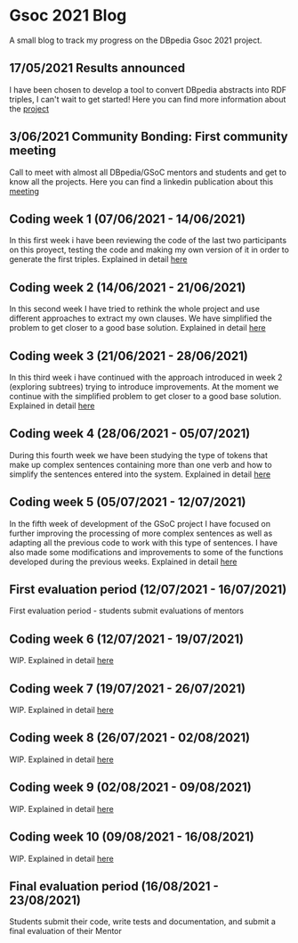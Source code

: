 # Gsoc 2021 Blog
A small blog to track my progress on the DBpedia Gsoc 2021 project.

## 17/05/2021 Results announced
I have been chosen to develop a tool to convert DBpedia abstracts into RDF triples, I can't wait to get started!
Here you can find more information about the [project](https://summerofcode.withgoogle.com/projects/#6560166180290560)

## 3/06/2021 Community Bonding: First community meeting
Call to meet with almost all DBpedia/GSoC mentors and students and get to know all the projects.
Here you can find a linkedin publication about this [meeting](https://www.linkedin.com/posts/dbpedia_students-mentors-gsoc-activity-6806219042404282369-rpOy)

## Coding week 1 (07/06/2021 - 14/06/2021)
In this first week i have been reviewing the code of the last two participants on this proyect, testing the code and making my own version of it in order to generate the first triples. Explained in detail [here](https://fcabla.github.io/DBpedia-abstracts-to-RDF/coding-week1)

## Coding week 2 (14/06/2021 - 21/06/2021)
In this second week I have tried to rethink the whole project and use different approaches to extract my own clauses. We have simplified the problem to get closer to a good base solution. Explained in detail [here](https://fcabla.github.io/DBpedia-abstracts-to-RDF/coding-week2)

## Coding week 3 (21/06/2021 - 28/06/2021)
In this third week i have continued with the approach introduced in week 2 (exploring subtrees) trying to introduce improvements. At the moment we continue with the simplified problem to get closer to a good base solution. Explained in detail [here](https://fcabla.github.io/DBpedia-abstracts-to-RDF/coding-week3)

## Coding week 4 (28/06/2021 - 05/07/2021)
During this fourth week we have been studying the type of tokens that make up complex sentences containing more than one verb and how to simplify the sentences entered into the system. Explained in detail [here](https://fcabla.github.io/DBpedia-abstracts-to-RDF/coding-week4)

## Coding week 5 (05/07/2021 - 12/07/2021)
In the fifth week of development of the GSoC project I have focused on further improving the processing of more complex sentences as well as adapting all the previous code to work with this type of sentences. I have also made some modifications and improvements to some of the functions developed during the previous weeks. Explained in detail [here](https://fcabla.github.io/DBpedia-abstracts-to-RDF/coding-week5)

## First evaluation period (12/07/2021 - 16/07/2021)
First evaluation period - students submit evaluations of mentors

## Coding week 6 (12/07/2021 - 19/07/2021)
WIP. Explained in detail [here](https://fcabla.github.io/DBpedia-abstracts-to-RDF/coding-week6)

## Coding week 7 (19/07/2021 - 26/07/2021)
WIP. Explained in detail [here](https://fcabla.github.io/DBpedia-abstracts-to-RDF/coding-week7)

## Coding week 8 (26/07/2021 - 02/08/2021)
WIP. Explained in detail [here](https://fcabla.github.io/DBpedia-abstracts-to-RDF/coding-week8)

## Coding week 9 (02/08/2021 - 09/08/2021)
WIP. Explained in detail [here](https://fcabla.github.io/DBpedia-abstracts-to-RDF/coding-week9)

## Coding week 10 (09/08/2021 - 16/08/2021)
WIP. Explained in detail [here](https://fcabla.github.io/DBpedia-abstracts-to-RDF/coding-week10)

## Final evaluation period (16/08/2021 - 23/08/2021)
Students submit their code, write tests and documentation, and submit a final evaluation of their Mentor
